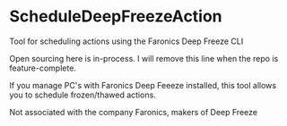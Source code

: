 # ScheduleDeepFreezeAction
Tool for scheduling actions using the Faronics Deep Freeze CLI

Open sourcing here is in-process.  I will remove this line when the repo is feature-complete.

If you manage PC's with Faronics Deep Feeeze installed, this tool allows you to schedule frozen/thawed actions.

Not associated with the company Faronics, makers of Deep Freeze

